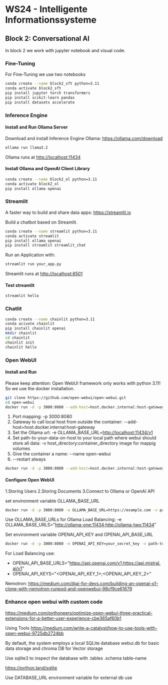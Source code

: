 # WS24 - Intelligente Informationssysteme

## Block 2: Conversational AI

In block 2 we work with jupyter notebook and visual code.

### Fine-Tuning

For Fine-Tuning we use two notebooks

```bash
conda create --name block2_sft python=3.11
conda activate block2_sft
pip install jupyter torch transformers 
pip install scikit-learn pandas
pip install datasets accelerate
```

### Inference Engine

#### Install and Run Ollama Server

Download and install Inference Engine Ollama: <https://ollama.com/download>

```bash
ollama run llama3.2
```

Ollama runs at <http://localhost:11434>

#### Install Ollama and OpenAI Client Library

```bash
conda create --name block2_ol python=3.11
conda activate block2_ol
pip install ollama openai
```

### Streamlit

A faster way to build and share data apps: <https://streamlit.io>

Build a chatbot based on Streamlit.

```bash
conda create --name streamlit python=3.11
conda activate streamlit
pip install ollama openai
pip install streamlit streamlit_chat
```

Run an Application with:

```bash
streamlit run your_app.py
```

Streamlit runs at <http://localhost:8501>

#### Test streamlit

```bash
streamlit hello
```

### Chatlit

```bash
conda create --name chainlit python=3.11
conda acivate chainlit
pip install chainlit openai
mkdir chainlit
cd chainlit
chainlit init
chainlit hello
```

### Open WebUI

#### Install and Run

Please keep attention: Open WebUI framework only works with python 3.11! So we use the docker installation.

```bash
git clone https://github.com/open-webui/open-webui.git
cd open-webui
docker run -d -p 3000:8080 --add-host=host.docker.internal:host-gateway -e OLLAMA_BASE_URL=http://localhost:11434/v1  -v path-to-your-data-on-host:/app/backend/data --name open-webui --restart always ghcr.io/open-webui/open-webui:main
```

1. Port mapping: -p 3000:8080
2. Gateway to call local host from outside the container: --add-host=host.docker.internal:host-gateway
3. Set the Ollama url: -e OLLAMA_BASE_URL=<http://localhost:11434/v1>
4. Set path-to-your-data-on-host to your local path where webui should store all data: -v host_directory:container_directory image for mappig volumes
5. Give the container a name: --name open-webui
6. --restart always

```bash
docker run -d -p 3000:8080 --add-host=host.docker.internal:host-gateway -e OLLAMA_BASE_URL=http://localhost:11434/v1 -v "/Users/done/Documents/Hochschule/WS 2024/WI-Intelligente-Informationssysteme/ws24/block2/data":/app/backend/data --name open-webui --restart always ghcr.io/open-webui/open-webui:main
```

#### Configure Open WebUI

1.Storing Users
2.Storing Documents
3.Connect to Ollama or OpenAI API

set environment variable OLLAMA_BASE_URL

```bash
docker run -d -p 3000:8080 -e OLLAMA_BASE_URL=https://example.com -v path-to-your-data-on-host:/app/backend/data --name open-webui --restart always ghcr.io/open-webui/open-webui:main
```

Use OLLAMA_BASE_URLs for Ollama Load Balancing: -e OLLAMA_BASE_URLS="<http://ollama-one:11434;http://ollama-two:11434>"

Set environment variable OPENAI_API_KEY and OPENAI_API_BASE_URL

```bash
docker run -d -p 3000:8080 -e OPENAI_API_KEY=your_secret_key -v path-to-your-data-on-host:/app/backend/data --name open-webui --restart always ghcr.io/open-webui/open-webui:main
```

For Load Balancing use:

- OPENAI_API_BASE_URLS="<https://api.openai.com/v1;https://api.mistral.ai/v1>"
- OPENAI_API_KEYS="<OPENAI_API_KEY_1>;<OPENAI_API_KEY_2>"

Nemotron:
<https://medium.com/@ai-for-devs.com/building-an-openai-o1-clone-with-nemotron-runpod-and-openwebui-98cf9ce61679>

### Enhance open webui with custom code

<https://medium.com/pythoneers/optimize-open-webui-three-practical-extensions-for-a-better-user-experience-cbe365af60b1>

Using Tools
<https://medium.com/write-a-catalyst/how-to-use-tools-with-open-webui-9725db2724bb>

By default, the system employs a local SQLite database webui.db for basic data storage and chroma DB for Vector storage

Use sqlite3 to inspect the database with .tables .schema table-name

<https://python.land/sqlite>

Use DATABASE_URL environment variable for external db use
